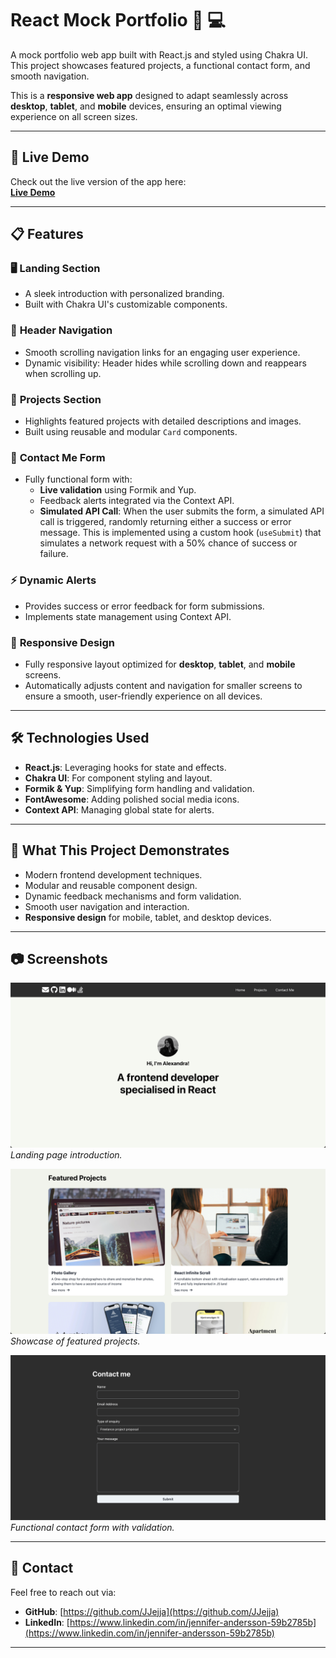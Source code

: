 # React Mock Portfolio 🎨 💻

A mock portfolio web app built with React.js and styled using Chakra UI. This project showcases featured projects, a functional contact form, and smooth navigation.

This is a **responsive web app** designed to adapt seamlessly across **desktop**, **tablet**, and **mobile** devices, ensuring an optimal viewing experience on all screen sizes.

---

## 🚀 Live Demo

Check out the live version of the app here:  
[**Live Demo**](https://jjejja.github.io/react-mock-portfolio/)

---

## 📋 Features

### 🖥️ **Landing Section**

- A sleek introduction with personalized branding.
- Built with Chakra UI's customizable components.

### 🧭 **Header Navigation**

- Smooth scrolling navigation links for an engaging user experience.
- Dynamic visibility: Header hides while scrolling down and reappears when scrolling up.

### 🚀 **Projects Section**

- Highlights featured projects with detailed descriptions and images.
- Built using reusable and modular `Card` components.

### 📩 **Contact Me Form**

- Fully functional form with:
  - **Live validation** using Formik and Yup.
  - Feedback alerts integrated via the Context API.
  - **Simulated API Call**: When the user submits the form, a simulated API call is triggered, randomly returning either a success or error message. This is implemented using a custom hook (`useSubmit`) that simulates a network request with a 50% chance of success or failure.

### ⚡ **Dynamic Alerts**

- Provides success or error feedback for form submissions.
- Implements state management using Context API.

### 📱 **Responsive Design**

- Fully responsive layout optimized for **desktop**, **tablet**, and **mobile** screens.
- Automatically adjusts content and navigation for smaller screens to ensure a smooth, user-friendly experience on all devices.

---

## 🛠️ Technologies Used

- **React.js**: Leveraging hooks for state and effects.
- **Chakra UI**: For component styling and layout.
- **Formik & Yup**: Simplifying form handling and validation.
- **FontAwesome**: Adding polished social media icons.
- **Context API**: Managing global state for alerts.

---

## 🎯 What This Project Demonstrates

- Modern frontend development techniques.
- Modular and reusable component design.
- Dynamic feedback mechanisms and form validation.
- Smooth user navigation and interaction.
- **Responsive design** for mobile, tablet, and desktop devices.

---

## 📷 Screenshots

![Landing Page](./screenshots/landing.png)  
_Landing page introduction._

![Projects Section](./screenshots/projects.png)  
_Showcase of featured projects._

![Contact Form](./screenshots/contact.png)  
_Functional contact form with validation._

---

## 📧 Contact

Feel free to reach out via:

- **GitHub**: [https://github.com/JJejja](https://github.com/JJejja)
- **LinkedIn**: [https://www.linkedin.com/in/jennifer-andersson-59b2785b](https://www.linkedin.com/in/jennifer-andersson-59b2785b)

---
